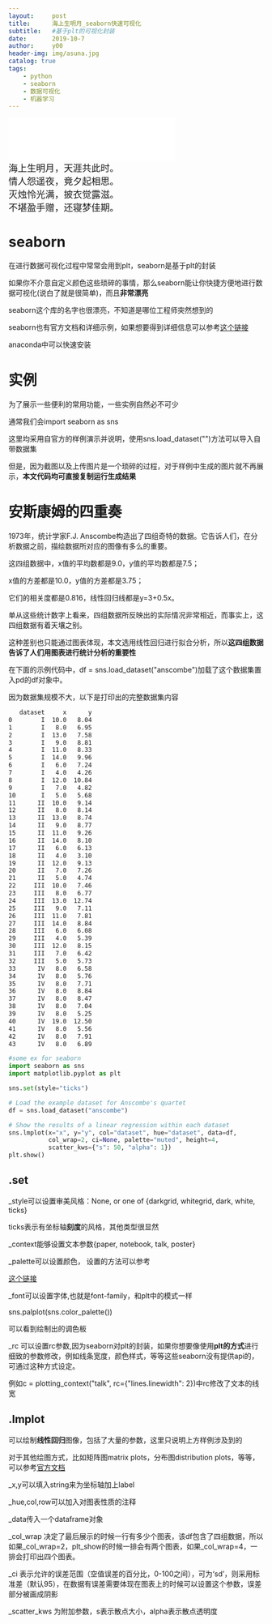 ```yaml
---
layout:     post
title:      海上生明月_seaborn快速可视化
subtitle:   #基于plt的可视化封装
date:       2019-10-7
author:     y00
header-img: img/asuna.jpg
catalog: true
tags:
    - python
    - seaborn
    - 数据可视化
    - 机器学习
---
```


<iframe
  frameborder="no"
  border="0"
  marginwidth="0"
  marginheight="0"
  width="330"
  height="86"
  src="//music.163.com/outchain/player?type=2&id=4909215&auto=0&height=66"
></iframe><br>
<box>
<p1>
海上生明月，天涯共此时。
<br>
情人怨遥夜，竟夕起相思。
<br>
灭烛怜光满，披衣觉露滋。
<br>
不堪盈手赠，还寝梦佳期。
</p1>
</box>

# seaborn

在进行数据可视化过程中常常会用到plt，seaborn是基于plt的封装

如果你不介意自定义颜色这些琐碎的事情，那么seaborn能让你快捷方便地进行数据可视化(说白了就是很简单)，而且**非常漂亮**

seaborn这个库的名字也很漂亮，不知道是哪位工程师突然想到的

seaborn也有官方文档和详细示例，如果想要得到详细信息可以参考[这个链接](http://seaborn.pydata.org/)

anaconda中可以快速安装

# 实例

为了展示一些便利的常用功能，一些实例自然必不可少

通常我们会import seaborn as sns

这里均采用自官方的样例演示并说明，使用sns.load_dataset("")方法可以导入自带数据集

但是，因为截图以及上传图片是一个琐碎的过程，对于样例中生成的图片就不再展示，**本文代码均可直接复制运行生成结果**

# 安斯康姆的四重奏

1973年，统计学家F.J. Anscombe构造出了四组奇特的数据。它告诉人们，在分析数据之前，描绘数据所对应的图像有多么的重要。

这四组数据中，x值的平均数都是9.0，y值的平均数都是7.5；

x值的方差都是10.0，y值的方差都是3.75；

它们的相关度都是0.816，线性回归线都是y=3+0.5x。

单从这些统计数字上看来，四组数据所反映出的实际情况非常相近，而事实上，这四组数据有着天壤之别。

这种差别也只能通过图表体现，本文选用线性回归进行拟合分析，所以**这四组数据告诉了人们用图表进行统计分析的重要性**

在下面的示例代码中，df = sns.load_dataset("anscombe")加载了这个数据集置入pd的df对象中。

因为数据集规模不大，以下是打印出的完整数据集内容
```txt
   dataset     x      y
0        I  10.0   8.04
1        I   8.0   6.95
2        I  13.0   7.58
3        I   9.0   8.81
4        I  11.0   8.33
5        I  14.0   9.96
6        I   6.0   7.24
7        I   4.0   4.26
8        I  12.0  10.84
9        I   7.0   4.82
10       I   5.0   5.68
11      II  10.0   9.14
12      II   8.0   8.14
13      II  13.0   8.74
14      II   9.0   8.77
15      II  11.0   9.26
16      II  14.0   8.10
17      II   6.0   6.13
18      II   4.0   3.10
19      II  12.0   9.13
20      II   7.0   7.26
21      II   5.0   4.74
22     III  10.0   7.46
23     III   8.0   6.77
24     III  13.0  12.74
25     III   9.0   7.11
26     III  11.0   7.81
27     III  14.0   8.84
28     III   6.0   6.08
29     III   4.0   5.39
30     III  12.0   8.15
31     III   7.0   6.42
32     III   5.0   5.73
33      IV   8.0   6.58
34      IV   8.0   5.76
35      IV   8.0   7.71
36      IV   8.0   8.84
37      IV   8.0   8.47
38      IV   8.0   7.04
39      IV   8.0   5.25
40      IV  19.0  12.50
41      IV   8.0   5.56
42      IV   8.0   7.91
43      IV   8.0   6.89
```


```python
#some ex for seaborn
import seaborn as sns
import matplotlib.pyplot as plt

sns.set(style="ticks")

# Load the example dataset for Anscombe's quartet
df = sns.load_dataset("anscombe")

# Show the results of a linear regression within each dataset
sns.lmplot(x="x", y="y", col="dataset", hue="dataset", data=df,
           col_wrap=2, ci=None, palette="muted", height=4,
           scatter_kws={"s": 50, "alpha": 1})
plt.show()
```

## .set

_style可以设置审美风格：None, or one of {darkgrid, whitegrid, dark, white, ticks}

ticks表示有坐标轴**刻度**的风格，其他类型很显然

_context能够设置文本参数{paper, notebook, talk, poster}

_palette可以设置颜色，
设置的方法可以参考

[这个链接](http://seaborn.pydata.org/generated/seaborn.color_palette.html#seaborn.color_palette)

_font可以设置字体,也就是font-family，和plt中的模式一样

sns.palplot(sns.color_palette())

可以看到绘制出的调色板

_rc 可以设置rc参数,因为seaborn对plt的封装，如果你想要像使用**plt的方式**进行细致的参数修改，例如线条宽度，颜色样式，等等这些seaborn没有提供api的，可通过这种方式设定。

例如c = plotting_context("talk", rc={"lines.linewidth": 2})中rc修改了文本的线宽


## .lmplot

可以绘制**线性回归**图像，包括了大量的参数，这里只说明上方样例涉及到的

对于其他绘图方式，比如矩阵图matrix plots，分布图distribution plots，等等，可以参考[官方文档](http://seaborn.pydata.org/api.html)

_x,y可以填入string来为坐标轴加上label

_hue,col,row可以加入对图表性质的注释

_data传入一个dataframe对象

_col_wrap 决定了最后展示的时候一行有多少个图表，该df包含了四组数据，所以如果_col_wrap=2，plt_show的时候一排会有两个图表，如果_col_wrap=4，一排会打印出四个图表。

_ci 表示允许的误差范围（空值误差的百分比，0-100之间），可为‘sd’，则采用标准差（默认95），在数据有误差需要体现在图表上的时候可以设置这个参数，误差部分被画成阴影

_scatter_kws 为附加参数，s表示散点大小，alpha表示散点透明度


# 


<style type="text/css">
 p1 {font-family: STXingkai;font-weight:400;font-size:130%; }
</style>
